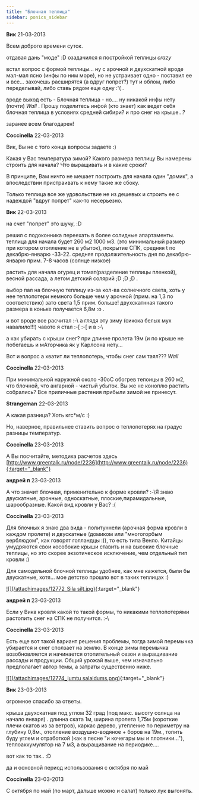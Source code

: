 ```yaml
---
title: "Блочная теплица"
sidebar: ponics_sidebar
---
```


**Вик** 21-03-2013

Всем доброго времени суток.

отдавая дань "моде" :D озадачился я постройкой теплицы *crazy*

встал вопрос с формой теплицы... ну с арочной и двухскатной вроде мал-мал ясно (инфы по ним море), но не устраивает одно - поставил ее и все... захочешь расширятся (а вдруг попрет?) тут и облом, либо переделывай, либо ставь рядом еще одну :&#039;( . 

вроде выход есть - Блочная теплица - но.... ну никакой инфы нету (почти) *Wall* . Прошу поделитесь инфой (кто знает) как ведет себя блочная теплица в условиях средней сибири? и про снег на крыше...?

заранее всем благодарен!


**Coccinella** 22-03-2013

Вик, Вы не с того конца вопросы задаете :)

Какая у Вас температура зимой? Какого размера теплицу Вы намерены строить для начала? Что выращивать и в какие сроки?

В принципе, Вам ничто не мешает построить для начала один "домик", а впоследствии пристраивать к нему такие же сбоку.

Только теплица все же удовольствие не из дешевых и строить ее с надеждой "вдруг попрет" как-то несерьезно.


**Вик** 22-03-2013

на счет "попрет" это шучу, :D

решил с подоконника переехать в более солидные апартаменты. теплица для начала будет 260 м2 1000 м3. (это минимальный размер при котором отопление не в убыток), покрытие СПК, средняя t по декабрю-январю -33-22. средняя продолжительность дня по декабрю-январю прим. 7-8 часов (солнце низкое)

растить для начала огурец и томат(разделение теплицы пленкой), весной рассада, а летом детский солярий ;D ;D ;D . 

выбор пал на блочную теплицу из-за кол-ва солнечного света, хоть у нее теплопотери немного больше чем у арочной (прим. на 1,3 по соответствию) зато света 1,5 прим. больше! двухскатнная такого размера в коньке получается 6,8м :o .

и вот вроде все расчитал :-\ а глядя эту зиму (сикока белых мух навалило!!!) чавото я стал :-[ :-[ и в :-\ 

а как убирать с крыши снег? при длинне пролета 19м (и по крыше не побегаешь и мАторчика як у Карлсона нету...

Вот и вопрос а хватит ли теплопотерь, чтобы снег сам таял??? *Wall* 


**Coccinella** 22-03-2013

При минимальной наружной около -30оС обогрев тепоицы в 260 м2, что блочной, что ангарной - чистый убыток. Вы же не коноплю растить собрались? Все приличные растения прибыли зимой не принесут.


**Strangeman** 22-03-2013

А какая разница? Хоть кгс*м/с :)

Но, наверное, правильнее ставить вопрос о теплопотерях на градус разницы температур.


**Coccinella** 23-03-2013

А Вы посчитайте, методика расчетов здесь [http://www.greentalk.ru/node/2236](http://www.greentalk.ru/node/2236){:target="_blank"}


**андрей п** 23-03-2013

А что значит блочная, применительно к форме кровли? :-\Я знаю двускатные, арочные, односкатные, плоские,пирамидальные, шарообразные. Какой вид кровли у Вас? :(


**Coccinella** 23-03-2013

Для блочных я знаю два вида - политуннели (арочная форма кровли в каждом пролете) и двускатные (домиком или "многогорбым верблюдом", как говорят голландцы :)), то есть типа Венло. Китайцы умудряются свои кособокие крыши ставить и на высокие блочные теплицы, но это скорее экзотическое исключение, чем отдельный тип кровли :)

Для самодельной блочной теплицы удобнее, как мне кажется, были бы двускатные, хотя... мое детство прошло вот в таких теплицах :)

[![](/attachimages/12772_Sila silt.jpg)](https://t.me/ponics_ru_files/10213){:target="_blank"}

**андрей п** 23-03-2013

Если у Вика кровля какой то такой формы, то никакими теплопотерями растопить снег на СПК не получится. :-\


**Coccinella** 23-03-2013

Есть еще вот такой вариант решения проблемы, тогда зимой перемычка убирается и снег сползает на землю. В конце зимы перемычка возобновляется и начинается отопительный сезон и выращивание рассады и продукции. Общий урожай выше, чем изначально предполагает автор темы, а затраты существенно ниже.

[![](/attachimages/12774_jumtu salaidums.png)](https://t.me/ponics_ru_files/10214){:target="_blank"}

**Вик** 23-03-2013

огромное спасибо за ответы.

крыша двухскатная под углом 32 град (под макс. высоту солнца на начало января) . длинна ската 1м, ширина пролета 1,75м (короткие плечи скатов из за ветров), каркас дерево, утепление по периметру на глубину 0,8м., отопление воздушно-водяное + боров на 19м., топить буду углем и отработкой (как в песне "и кочегары мы и плотники..."), теплоаккумулятор на 7 м3, а выращивание на периодике....

вот как то так.. :D

да и основной период использования с октября по май


**Coccinella** 23-03-2013

С октября по май (по март, дальше можно и салат) только лук выгонять.


